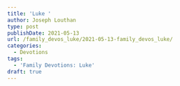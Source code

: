 ```yaml
---
title: 'Luke '
author: Joseph Louthan
type: post
publishDate: 2021-05-13
url: /family_devos_luke/2021-05-13-family_devos_luke/
categories:
  - Devotions
tags:
  - 'Family Devotions: Luke'
draft: true
---
```

